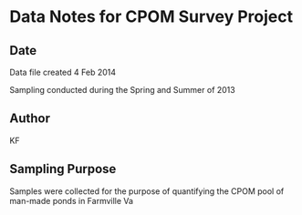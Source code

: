 # Data Notes for CPOM Survey Project

## Date

Data file created 4 Feb 2014

Sampling conducted during the Spring and Summer of 2013

## Author

KF

## Sampling Purpose

Samples were collected for the purpose of quantifying the CPOM pool of man-made ponds in Farmville Va


